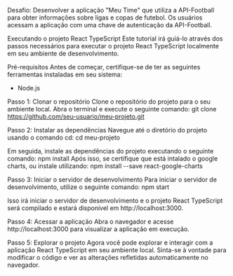 Desafio: Desenvolver a aplicação "Meu Time" que utiliza a API-Football para obter informações sobre ligas e copas de futebol. Os usuários acessam a aplicação com uma chave de autenticação da API-Football.

Executando o projeto React TypeScript
Este tutorial irá guiá-lo através dos passos necessários para executar o projeto React TypeScript localmente em seu ambiente de desenvolvimento.

Pré-requisitos
Antes de começar, certifique-se de ter as seguintes ferramentas instaladas em seu sistema:
- Node.js

Passo 1: Clonar o repositório
Clone o repositório do projeto para o seu ambiente local. Abra o terminal e execute o seguinte comando: git clone https://github.com/seu-usuario/meu-projeto.git

Passo 2: Instalar as dependências
Navegue até o diretório do projeto usando o comando cd: cd meu-projeto

Em seguida, instale as dependências do projeto executando o seguinte comando: npm install
Após isso, se certifique que está intalado o google charts, ou instale utilizando: npm install --save react-google-charts

Passo 3: Iniciar o servidor de desenvolvimento
Para iniciar o servidor de desenvolvimento, utilize o seguinte comando: npm start

Isso irá iniciar o servidor de desenvolvimento e o projeto React TypeScript será compilado e estará disponível em http://localhost:3000.

Passo 4: Acessar a aplicação
Abra o navegador e acesse http://localhost:3000 para visualizar a aplicação em execução.

Passo 5: Explorar o projeto
Agora você pode explorar e interagir com a aplicação React TypeScript em seu ambiente local. Sinta-se à vontade para modificar o código e ver as alterações refletidas automaticamente no navegador.
